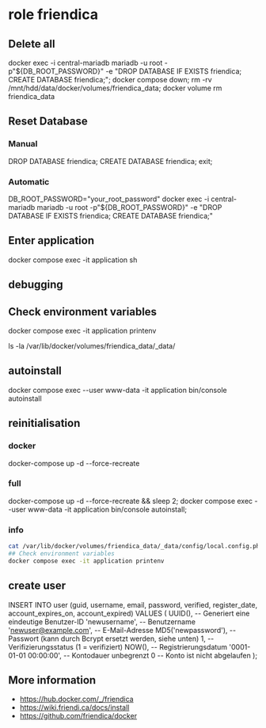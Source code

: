 # role friendica

## Delete all
docker exec -i central-mariadb mariadb -u root -p"${DB_ROOT_PASSWORD}" -e "DROP DATABASE IF EXISTS friendica; CREATE DATABASE friendica;"; docker compose down; rm -rv /mnt/hdd/data/docker/volumes/friendica_data; docker volume rm friendica_data

## Reset Database
### Manual
DROP DATABASE friendica;
CREATE DATABASE friendica;
exit;

### Automatic
DB_ROOT_PASSWORD="your_root_password"
docker exec -i central-mariadb mariadb -u root -p"${DB_ROOT_PASSWORD}" -e "DROP DATABASE IF EXISTS friendica; CREATE DATABASE friendica;"

## Enter application 

docker compose exec -it application sh


## debugging

## Check environment variables
docker compose exec -it application printenv

ls -la /var/lib/docker/volumes/friendica_data/_data/

## autoinstall
docker compose exec --user www-data -it application bin/console autoinstall

## reinitialisation

### docker
docker-compose up -d --force-recreate

### full
docker-compose up -d --force-recreate && sleep 2; docker compose exec --user www-data -it application bin/console autoinstall; 

### info
```bash 
cat /var/lib/docker/volumes/friendica_data/_data/config/local.config.php
## Check environment variables
docker compose exec -it application printenv
```
## create user
INSERT INTO user (guid, username, email, password, verified, register_date, account_expires_on, account_expired)
VALUES (
    UUID(), -- Generiert eine eindeutige Benutzer-ID
    'newusername', -- Benutzername
    'newuser@example.com', -- E-Mail-Adresse
    MD5('newpassword'), -- Passwort (kann durch Bcrypt ersetzt werden, siehe unten)
    1, -- Verifizierungsstatus (1 = verifiziert)
    NOW(), -- Registrierungsdatum
    '0001-01-01 00:00:00', -- Kontodauer unbegrenzt
    0 -- Konto ist nicht abgelaufen
);



## More information
- https://hub.docker.com/_/friendica
- https://wiki.friendi.ca/docs/install
- https://github.com/friendica/docker